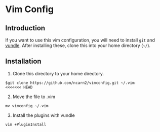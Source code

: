 # Vim Config

## Introduction 
If you want to use this vim configuration, you will need to install `git` and [vundle](https://github.com/gmarik/Vundle.vim). After installing these, clone this into your home directory (`~/`).

## Installation

1. Clone this directory to your home directory.
```
$git clone https://github.com/ncarn2/vimconfig.git ~/.vim
<<<<<<< HEAD
```
2. Move the file to .vim
```
mv vimconfig ~/.vim
```

3. Install the plugins with vundle
```
vim +PluginInstall 
```

